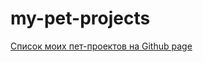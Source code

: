 # my-pet-projects

<a href="https://kvostok.github.io/my-pet-projects/">Список моих пет-проектов на Github page</a>
